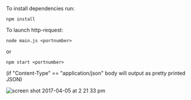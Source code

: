 To install dependencies run:

`npm install`

To launch http-request:

`node main.js <portnumber>`

or 

`npm start <portnumber>`

(if "Content-Type" == "application/json" body will output as pretty printed JSON)

![screen shot 2017-04-05 at 2 21 33 pm](https://cloud.githubusercontent.com/assets/24377188/24686985/32976dec-1a0b-11e7-8840-ff69de862803.png)
